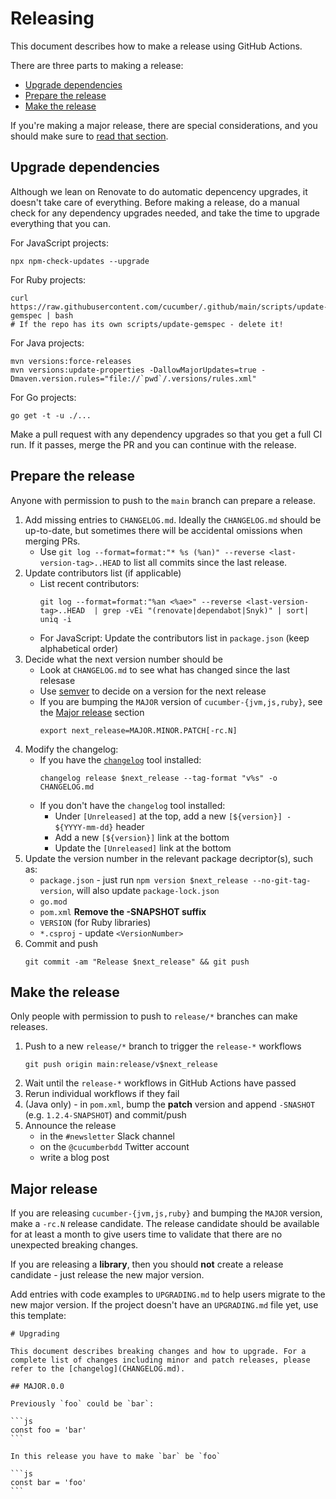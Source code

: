 # Releasing

This document describes how to make a release using GitHub Actions.

There are three parts to making a release:

* [Upgrade dependencies](#upgrade-dependencies)
* [Prepare the release](#prepare-the-release)
* [Make the release](#make-the-release)

If you're making a major release, there are special considerations, and you should make sure to [read that section](#major-release).

## Upgrade dependencies

Although we lean on Renovate to do automatic depencency upgrades, it doesn't take care of everything. Before making a release, do a manual check for any dependency upgrades needed, and take the time to upgrade everything that you can.

For JavaScript projects:

    npx npm-check-updates --upgrade

For Ruby projects:

    curl https://raw.githubusercontent.com/cucumber/.github/main/scripts/update-gemspec | bash
    # If the repo has its own scripts/update-gemspec - delete it!

For Java projects:

    mvn versions:force-releases
    mvn versions:update-properties -DallowMajorUpdates=true -Dmaven.version.rules="file://`pwd`/.versions/rules.xml"

For Go projects:

    go get -t -u ./...

Make a pull request with any dependency upgrades so that you get a full CI run. If it passes, merge the PR and you can continue with the release.

## Prepare the release

Anyone with permission to push to the `main` branch can prepare a release.

1. Add missing entries to `CHANGELOG.md`. Ideally the `CHANGELOG.md` should be up-to-date, but sometimes there will be accidental omissions when merging PRs.
    * Use `git log --format=format:"* %s (%an)" --reverse <last-version-tag>..HEAD` to list all commits since the last release.
1. Update contributors list (if applicable)
    * List recent contributors:
      ```
      git log --format=format:"%an <%ae>" --reverse <last-version-tag>..HEAD  | grep -vEi "(renovate|dependabot|Snyk)" | sort| uniq -i
      ```
    * For JavaScript: Update the contributors list in `package.json` (keep alphabetical order)
1. Decide what the next version number should be
    * Look at `CHANGELOG.md` to see what has changed since the last relesase
    * Use [semver](https://semver.org/) to decide on a version for the next release
    * If you are bumping the `MAJOR` version of `cucumber-{jvm,js,ruby}`, see the [Major release](#major-release) section
      ```
      export next_release=MAJOR.MINOR.PATCH[-rc.N]
      ```
1. Modify the changelog:
    * If you have the [`changelog`](https://github.com/cucumber/changelog) tool installed:
      ```
      changelog release $next_release --tag-format "v%s" -o CHANGELOG.md
      ```
    * If you don't have the `changelog` tool installed:
        * Under `[Unreleased]` at the top, add a new `[${version}] - ${YYYY-mm-dd}` header
        * Add a new `[${version}]` link at the bottom
        * Update the `[Unreleased]` link at the bottom
1. Update the version number in the relevant package decriptor(s), such as:
    * `package.json` - just run `npm version $next_release --no-git-tag-version`, will also update `package-lock.json`
    * `go.mod`
    * `pom.xml` **Remove the -SNAPSHOT suffix**
    * `VERSION` (for Ruby libraries)
    * `*.csproj` - update `<VersionNumber>`
1. Commit and push
   ```
   git commit -am "Release $next_release" && git push
   ```

## Make the release

Only people with permission to push to `release/*` branches can make releases.

1. Push to a new `release/*` branch to trigger the `release-*` workflows
   ```
   git push origin main:release/v$next_release
   ```
1. Wait until the `release-*` workflows in GitHub Actions have passed
1. Rerun individual workflows if they fail
1. (Java only) - in `pom.xml`, bump the **patch** version and append `-SNASHOT` (e.g. `1.2.4-SNAPSHOT`) and commit/push
1. Announce the release
   * in the `#newsletter` Slack channel
   * on the `@cucumberbdd` Twitter account
   * write a blog post

## Major release

If you are releasing `cucumber-{jvm,js,ruby}` and bumping the `MAJOR` version, make a `-rc.N` release candidate.
The release candidate should be available for at least a month to give users time to validate that there are no unexpected breaking changes.

If you are releasing a **library**, then you should **not** create a release candidate - just release the new major version.

Add entries with code examples to `UPGRADING.md` to help users migrate to the new major version. If the project doesn't have an `UPGRADING.md`
file yet, use this template:

````
# Upgrading

This document describes breaking changes and how to upgrade. For a complete list of changes including minor and patch releases, please refer to the [changelog](CHANGELOG.md).

## MAJOR.0.0

Previously `foo` could be `bar`:

```js
const foo = 'bar'
```

In this release you have to make `bar` be `foo`

```js
const bar = 'foo'
```
````

